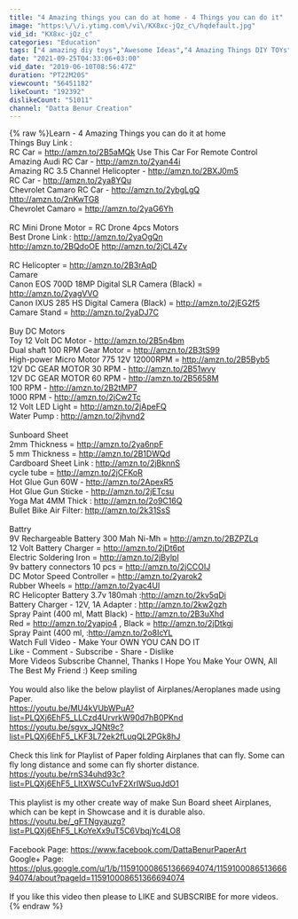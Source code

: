 ```yaml
---
title: "4 Amazing things you can do at home - 4 Things you can do it"
image: "https:\/\/i.ytimg.com\/vi\/KX8xc-jQz_c\/hqdefault.jpg"
vid_id: "KX8xc-jQz_c"
categories: "Education"
tags: ["4 amazing diy toys","Awesome Ideas","4 Amazing Things DIY TOYs"]
date: "2021-09-25T04:33:06+03:00"
vid_date: "2019-06-10T08:56:47Z"
duration: "PT22M20S"
viewcount: "56451182"
likeCount: "192392"
dislikeCount: "51011"
channel: "Datta Benur Creation"
---
```

{% raw %}Learn - 4 Amazing Things you can do it at home<br />Things Buy Link :<br />RC Car = <a rel="nofollow" target="blank" href="http://amzn.to/2B5aMQk">http://amzn.to/2B5aMQk</a> Use This Car For Remote Control<br />Amazing Audi RC Car - <a rel="nofollow" target="blank" href="http://amzn.to/2yan44i">http://amzn.to/2yan44i</a><br />Amazing RC 3.5 Channel Helicopter - <a rel="nofollow" target="blank" href="http://amzn.to/2BXJ0m5">http://amzn.to/2BXJ0m5</a><br />RC Car - <a rel="nofollow" target="blank" href="http://amzn.to/2ya8YQu">http://amzn.to/2ya8YQu</a><br />Chevrolet Camaro RC Car - <a rel="nofollow" target="blank" href="http://amzn.to/2ybgLgQ">http://amzn.to/2ybgLgQ</a> <a rel="nofollow" target="blank" href="http://amzn.to/2nKwTG8">http://amzn.to/2nKwTG8</a><br />Chevrolet Camaro = <a rel="nofollow" target="blank" href="http://amzn.to/2yaG6Yh">http://amzn.to/2yaG6Yh</a><br /><br />RC Mini Drone Motor = RC Drone 4pcs Motors<br />Best Drone Link : <a rel="nofollow" target="blank" href="http://amzn.to/2yaOgQn">http://amzn.to/2yaOgQn</a> <br /><a rel="nofollow" target="blank" href="http://amzn.to/2BQdoOE">http://amzn.to/2BQdoOE</a>   <a rel="nofollow" target="blank" href="http://amzn.to/2jCL4Zv">http://amzn.to/2jCL4Zv</a><br /><br />RC Helicopter = <a rel="nofollow" target="blank" href="http://amzn.to/2B3rAqD">http://amzn.to/2B3rAqD</a><br />Camare <br />Canon EOS 700D 18MP Digital SLR Camera (Black) = <a rel="nofollow" target="blank" href="http://amzn.to/2yagVVO">http://amzn.to/2yagVVO</a><br />Canon IXUS 285 HS Digital Camera (Black) = <a rel="nofollow" target="blank" href="http://amzn.to/2jEG2f5">http://amzn.to/2jEG2f5</a> <br />Camare Stand = <a rel="nofollow" target="blank" href="http://amzn.to/2yaDJ7C">http://amzn.to/2yaDJ7C</a><br /><br />Buy DC Motors<br />Toy 12 Volt DC Motor - <a rel="nofollow" target="blank" href="http://amzn.to/2B5n4bm">http://amzn.to/2B5n4bm</a><br />Dual shaft 100 RPM Gear Motor = <a rel="nofollow" target="blank" href="http://amzn.to/2B3tS99">http://amzn.to/2B3tS99</a><br />High-power Micro Motor 775 12V 12000RPM = <a rel="nofollow" target="blank" href="http://amzn.to/2B5Byb5">http://amzn.to/2B5Byb5</a><br />12V DC GEAR MOTOR 30 RPM - <a rel="nofollow" target="blank" href="http://amzn.to/2B51wvy">http://amzn.to/2B51wvy</a><br />12V DC GEAR MOTOR 60 RPM - <a rel="nofollow" target="blank" href="http://amzn.to/2B5658M">http://amzn.to/2B5658M</a><br />100 RPM - <a rel="nofollow" target="blank" href="http://amzn.to/2B2tMP7">http://amzn.to/2B2tMP7</a><br />1000 RPM - <a rel="nofollow" target="blank" href="http://amzn.to/2jCw2Tc">http://amzn.to/2jCw2Tc</a><br />12 Volt LED Light = <a rel="nofollow" target="blank" href="http://amzn.to/2jApeFQ">http://amzn.to/2jApeFQ</a><br />Water Pump : <a rel="nofollow" target="blank" href="http://amzn.to/2jhvnd2">http://amzn.to/2jhvnd2</a><br /><br />Sunboard Sheet <br />2mm Thickness = <a rel="nofollow" target="blank" href="http://amzn.to/2ya6npF">http://amzn.to/2ya6npF</a><br />5 mm Thickness = <a rel="nofollow" target="blank" href="http://amzn.to/2B1DWQd">http://amzn.to/2B1DWQd</a><br />Cardboard Sheet Link : <a rel="nofollow" target="blank" href="http://amzn.to/2jBknnS">http://amzn.to/2jBknnS</a><br />cycle tube = <a rel="nofollow" target="blank" href="http://amzn.to/2jCFKoR">http://amzn.to/2jCFKoR</a><br />Hot Glue Gun 60W - <a rel="nofollow" target="blank" href="http://amzn.to/2ApexR5">http://amzn.to/2ApexR5</a><br />Hot Glue Gun Sticke - <a rel="nofollow" target="blank" href="http://amzn.to/2jETcsu">http://amzn.to/2jETcsu</a><br />Yoga Mat 4MM Thick : <a rel="nofollow" target="blank" href="http://amzn.to/2o9C16Q">http://amzn.to/2o9C16Q</a><br />Bullet Bike Air Filter:  <a rel="nofollow" target="blank" href="http://amzn.to/2k31SsS">http://amzn.to/2k31SsS</a><br /><br />Battry <br />9V Rechargeable Battery 300 Mah Ni-Mh = <a rel="nofollow" target="blank" href="http://amzn.to/2BZPZLq">http://amzn.to/2BZPZLq</a><br />12 Volt Battery Charger = <a rel="nofollow" target="blank" href="http://amzn.to/2jDt6pt">http://amzn.to/2jDt6pt</a><br />Electric Soldering Iron = <a rel="nofollow" target="blank" href="http://amzn.to/2jBylpI">http://amzn.to/2jBylpI</a><br />9v battery connectors 10 pcs = <a rel="nofollow" target="blank" href="http://amzn.to/2jCCOIJ">http://amzn.to/2jCCOIJ</a><br />DC Motor Speed Controller = <a rel="nofollow" target="blank" href="http://amzn.to/2yarok2">http://amzn.to/2yarok2</a><br />Rubber Wheels = <a rel="nofollow" target="blank" href="http://amzn.to/2yac4Ul">http://amzn.to/2yac4Ul</a><br />RC Helicopter Battery 3.7v 180mah :<a rel="nofollow" target="blank" href="http://amzn.to/2kv5qDi">http://amzn.to/2kv5qDi</a><br />Battery Charger - 12V, 1A Adapter : <a rel="nofollow" target="blank" href="http://amzn.to/2kw2gzh">http://amzn.to/2kw2gzh</a><br />Spray Paint (400 ml, Matt Black) - <a rel="nofollow" target="blank" href="http://amzn.to/2B3uXhd">http://amzn.to/2B3uXhd</a><br />Red = <a rel="nofollow" target="blank" href="http://amzn.to/2yapjo4">http://amzn.to/2yapjo4</a> , Black = <a rel="nofollow" target="blank" href="http://amzn.to/2jDtkgj">http://amzn.to/2jDtkgj</a><br />Spray Paint (400 ml, :<a rel="nofollow" target="blank" href="http://amzn.to/2o8IcYL">http://amzn.to/2o8IcYL</a><br />Watch Full Video - Make Your OWN YOU CAN DO IT<br /> Like - Comment - Subscribe - Share - Dislike<br />More Videos Subscribe Channel, Thanks I Hope You Make Your OWN, All The Best My Friend :) Keep smiling<br /><br />You would also like the below playlist of Airplanes/Aeroplanes made using Paper.<br /><a rel="nofollow" target="blank" href="https://youtu.be/MU4kVUbWPuA?list=PLQXj6EhF5_LLCzd4UrvrkW90d7hB0PKnd">https://youtu.be/MU4kVUbWPuA?list=PLQXj6EhF5_LLCzd4UrvrkW90d7hB0PKnd</a><br /><a rel="nofollow" target="blank" href="https://youtu.be/sgvx_JQNt9c?list=PLQXj6EhF5_LKF3L72ek2fLuqQL2PGk8hJ">https://youtu.be/sgvx_JQNt9c?list=PLQXj6EhF5_LKF3L72ek2fLuqQL2PGk8hJ</a><br /><br />Check this link for Playlist of Paper folding Airplanes that can fly. Some can fly long distance and some can fly shorter distance.<br /><a rel="nofollow" target="blank" href="https://youtu.be/rnS34uhd93c?list=PLQXj6EhF5_LItXWSCu1vF2XrIWSuqJdO1">https://youtu.be/rnS34uhd93c?list=PLQXj6EhF5_LItXWSCu1vF2XrIWSuqJdO1</a><br /><br />This playlist is my other create way of make Sun Board sheet Airplanes, which can be kept in Showcase and it is durable also.<br /><a rel="nofollow" target="blank" href="https://youtu.be/_gFTNgyauzg?list=PLQXj6EhF5_LKoYeXx9uT5C6VbqjYc4LO8">https://youtu.be/_gFTNgyauzg?list=PLQXj6EhF5_LKoYeXx9uT5C6VbqjYc4LO8</a><br /><br />Facebook Page: <a rel="nofollow" target="blank" href="https://www.facebook.com/DattaBenurPaperArt">https://www.facebook.com/DattaBenurPaperArt</a><br />Google+ Page: <a rel="nofollow" target="blank" href="https://plus.google.com/u/1/b/115910008651366694074/115910008651366694074/about?pageId=115910008651366694074">https://plus.google.com/u/1/b/115910008651366694074/115910008651366694074/about?pageId=115910008651366694074</a><br /><br />If you like this video then please to LIKE and SUBSCRIBE for more videos.{% endraw %}

